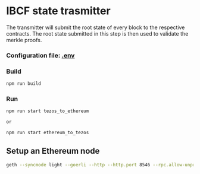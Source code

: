 # IBCF state trasmitter

The transmitter will submit the root state of every block to the respective contracts. The root state submitted in this step is then used to validate the merkle proofs.

### **Configuration file: [.env](.env)**

### Build

```sh
npm run build
```

### Run

```sh
npm run start tezos_to_ethereum

or

npm run start ethereum_to_tezos
```

## Setup an Ethereum node

```sh
geth --syncmode light --goerli --http --http.port 8546 --rpc.allow-unprotected-txs
```
